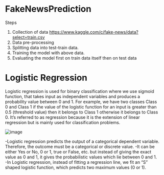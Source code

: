 # FakeNewsPrediction

Steps
1. Collection of data
  https://www.kaggle.com/c/fake-news/data?select=train.csv
2. Data pre-processing
3. Splitting data into test-train data.
4. Training the model with above data.
5. Evaluating the model first on train data itself then on test data
   
# Logistic Regression
Logistic regression is used for binary classification where we use sigmoid function, that takes input as independent variables and produces a probability value between 0 and 1.
For example, we have two classes Class 0 and Class 1 if the value of the logistic function for an input is greater than 0.5 (threshold value) then it belongs to Class 1 otherwise it belongs to Class 0. It’s referred to as regression because it is the extension of linear regression but is mainly used for classification problems.


 ![image](https://github.com/user-attachments/assets/29c70306-85b0-4593-b79b-f068898fffb4)


-Logistic regression predicts the output of a categorical dependent variable. Therefore, the outcome must be a categorical or discrete value.
-It can be either Yes or No, 0 or 1, true or False, etc. but instead of giving the exact value as 0 and 1, it gives the probabilistic values which lie between 0 and 1.
-In Logistic regression, instead of fitting a regression line, we fit an “S” shaped logistic function, which predicts two maximum values (0 or 1).
